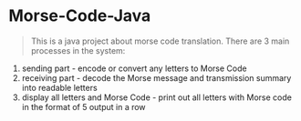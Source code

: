 # Morse-Code-Java
> This is a java project about morse code translation. There are 3 main processes in the system: 
 
 1. sending part - encode or convert any letters to Morse Code  
 2. receiving part - decode the Morse message and transmission summary into readable letters  
 3. display all letters and Morse Code - print out all letters with Morse code in the format of 5 output in a row  
